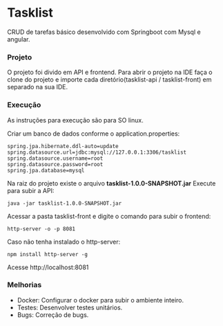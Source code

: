 # Tasklist
CRUD de tarefas básico desenvolvido com Springboot com Mysql e angular.

### Projeto

O projeto foi divido em API e frontend. Para abrir o projeto na IDE faça o clone do projeto e importe cada diretório(tasklist-api / tasklist-front) em separado na sua IDE.

### Execução
As instruções para execução são para SO linux.

Criar um banco de dados conforme o application.properties:

    spring.jpa.hibernate.ddl-auto=update
    spring.datasource.url=jdbc:mysql://127.0.0.1:3306/tasklist
    spring.datasource.username=root
    spring.datasource.password=root
    spring.jpa.database=mysql

Na raiz do projeto existe o arquivo **tasklist-1.0.0-SNAPSHOT.jar**
Execute para subir a API:

    java -jar tasklist-1.0.0-SNAPSHOT.jar
   
Acessar a pasta tasklist-front e digite o comando para subir o frontend:
      
    http-server -o -p 8081

Caso não tenha instalado o http-server:

    npm install http-server -g
    
Acesse http://localhost:8081


### Melhorias

 - Docker: Configurar o docker para subir o ambiente inteiro.
 - Testes: Desenvolver testes unitários.
 - Bugs: Correção de bugs.
